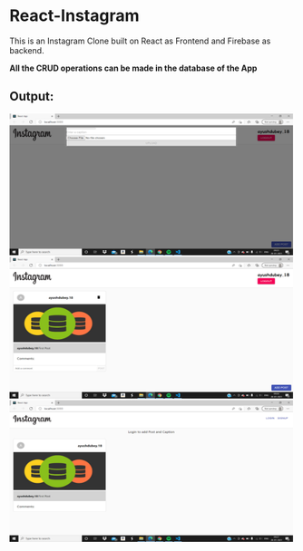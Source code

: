 # React-Instagram
This is an Instagram Clone built on React as Frontend and Firebase as backend.

**All the CRUD operations can be made in the database of the App**

## Output:
<img src="/insta-clone-1.png" height="250" width="500">
<img src="/insta-clone-2.png" height="250" width="500">
<img src="/insta-clone-3.png" height="250" width="500">




